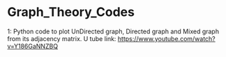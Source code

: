 # Graph_Theory_Codes

1: 
Python code to plot UnDirected graph, Directed graph and Mixed graph from its adjacency matrix.
U tube link:  https://www.youtube.com/watch?v=Y186GaNNZBQ
